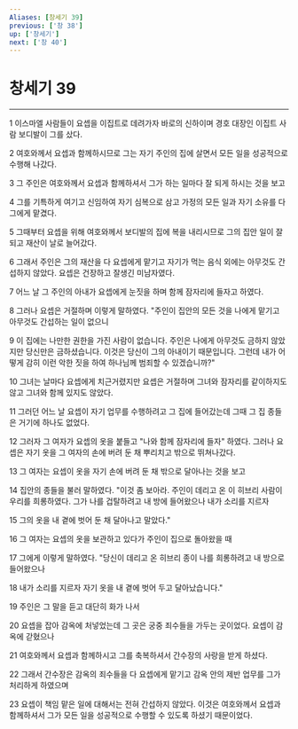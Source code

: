 ```yaml
---
Aliases: [창세기 39]
previous: ['창 38']
up: ['창세기']
next: ['창 40']
---
```

# 창세기 39

***


1 이스마엘 사람들이 요셉을 이집트로 데려가자 바로의 신하이며 경호 대장인 이집트 사람 보디발이 그를 샀다. 

2 여호와께서 요셉과 함께하시므로 그는 자기 주인의 집에 살면서 모든 일을 성공적으로 수행해 나갔다. 

3 그 주인은 여호와께서 요셉과 함께하셔서 그가 하는 일마다 잘 되게 하시는 것을 보고 

4 그를 기특하게 여기고 신임하여 자기 심복으로 삼고 가정의 모든 일과 자기 소유를 다 그에게 맡겼다. 

5 그때부터 요셉을 위해 여호와께서 보디발의 집에 복을 내리시므로 그의 집안 일이 잘 되고 재산이 날로 늘어갔다. 

6 그래서 주인은 그의 재산을 다 요셉에게 맡기고 자기가 먹는 음식 외에는 아무것도 간섭하지 않았다. 요셉은 건장하고 잘생긴 미남자였다. 

7 어느 날 그 주인의 아내가 요셉에게 눈짓을 하며 함께 잠자리에 들자고 하였다. 

8 그러나 요셉은 거절하며 이렇게 말하였다. "주인이 집안의 모든 것을 나에게 맡기고 아무것도 간섭하는 일이 없으니 

9 이 집에는 나만한 권한을 가진 사람이 없습니다. 주인은 나에게 아무것도 금하지 않았지만 당신만은 금하셨습니다. 이것은 당신이 그의 아내이기 때문입니다. 그런데 내가 어떻게 감히 이런 악한 짓을 하여 하나님께 범죄할 수 있겠습니까?" 

10 그녀는 날마다 요셉에게 치근거렸지만 요셉은 거절하며 그녀와 잠자리를 같이하지도 않고 그녀와 함께 있지도 않았다. 

11 그러던 어느 날 요셉이 자기 업무를 수행하려고 그 집에 들어갔는데 그때 그 집 종들은 거기에 하나도 없었다. 

12 그러자 그 여자가 요셉의 옷을 붙들고 "나와 함께 잠자리에 들자" 하였다. 그러나 요셉은 자기 옷을 그 여자의 손에 버려 둔 채 뿌리치고 밖으로 뛰쳐나갔다. 

13 그 여자는 요셉이 옷을 자기 손에 버려 둔 채 밖으로 달아나는 것을 보고 

14 집안의 종들을 불러 말하였다. "이것 좀 보아라. 주인이 데리고 온 이 히브리 사람이 우리를 희롱하였다. 그가 나를 겁탈하려고 내 방에 들어왔으나 내가 소리를 지르자 

15 그의 옷을 내 곁에 벗어 둔 채 달아나고 말았다." 

16 그 여자는 요셉의 옷을 보관하고 있다가 주인이 집으로 돌아왔을 때 

17 그에게 이렇게 말하였다. "당신이 데리고 온 히브리 종이 나를 희롱하려고 내 방으로 들어왔으나 

18 내가 소리를 지르자 자기 옷을 내 곁에 벗어 두고 달아났습니다." 

19 주인은 그 말을 듣고 대단히 화가 나서 

20 요셉을 잡아 감옥에 처넣었는데 그 곳은 궁중 죄수들을 가두는 곳이었다. 요셉이 감옥에 갇혔으나 

21 여호와께서 요셉과 함께하시고 그를 축복하셔서 간수장의 사랑을 받게 하셨다. 

22 그래서 간수장은 감옥의 죄수들을 다 요셉에게 맡기고 감옥 안의 제반 업무를 그가 처리하게 하였으며 

23 요셉이 책임 맡은 일에 대해서는 전혀 간섭하지 않았다. 이것은 여호와께서 요셉과 함께하셔서 그가 모든 일을 성공적으로 수행할 수 있도록 하셨기 때문이었다.
